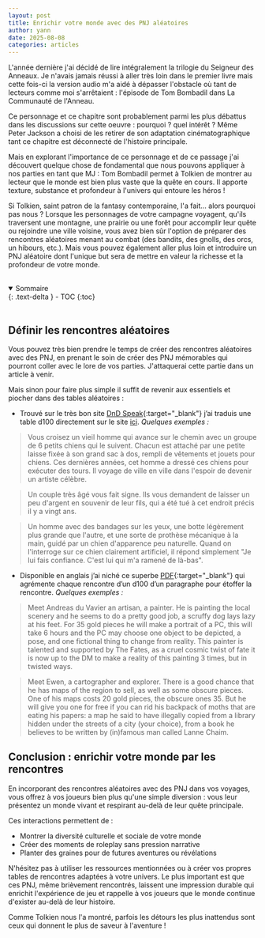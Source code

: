 ```yaml
---
layout: post
title: Enrichir votre monde avec des PNJ aléatoires
author: yann
date: 2025-08-08
categories: articles
---
```


L'année dernière j'ai décidé de lire intégralement la trilogie du Seigneur des Anneaux. Je n'avais jamais réussi à aller très loin dans le premier livre mais cette fois-ci la version audio m'a aidé à dépasser l'obstacle où tant de lecteurs comme moi s'arrêtaient : l'épisode de Tom Bombadil dans La Communauté de l'Anneau.

Ce personnage et ce chapitre sont probablement parmi les plus débattus dans les discussions sur cette oeuvre : pourquoi ? quel intérêt ? Même Peter Jackson a choisi de les retirer de son adaptation cinématographique tant ce chapitre est déconnecté de l'histoire principale.

Mais en explorant l'importance de ce personnage et de ce passage j'ai découvert quelque chose de fondamental que nous pouvons appliquer à nos parties en tant que MJ : Tom Bombadil permet à Tolkien de montrer au lecteur que le monde est bien plus vaste que la quête en cours. Il apporte texture, substance et profondeur à l'univers qui entoure les héros !

Si Tolkien, saint patron de la fantasy contemporaine, l'a fait... alors pourquoi pas nous ? Lorsque les personnages de votre campagne voyagent, qu'ils traversent une montagne, une prairie ou une forêt pour accomplir leur quête ou rejoindre une ville voisine, vous avez bien sûr l'option de préparer des rencontres aléatoires menant au combat (des bandits, des gnolls, des orcs, un hibours, etc.). Mais vous pouvez également aller plus loin et introduire un PNJ aléatoire dont l'unique but sera de mettre en valeur la richesse et la profondeur de votre monde.


<br />

<details open markdown="block">
  <summary>
    Sommaire
  </summary>
  {: .text-delta }
- TOC
{:toc}
</details>

<br />

## Définir les rencontres aléatoires

Vous pouvez très bien prendre le temps de créer des rencontres aléatoires avec des PNJ, en prenant le soin de créer des PNJ mémorables qui pourront coller avec le lore de vos parties. J'attaquerai cette partie dans un article à venir.

Mais sinon pour faire plus simple il suffit de revenir aux essentiels et piocher dans des tables aléatoires :

- Trouvé sur le très bon site [DnD Speak](https://www.dndspeak.com/2020/08/13/100-travelers-you-meet-on-the-road/){:target="_blank"} j’ai traduis une table d100 directement sur le site [ici](/donnees/tables-aleatoires/pnj.html#100-pnj-à-rencontrer-sur-la-route). *Quelques exemples :*

> Vous croisez un vieil homme qui avance sur le chemin avec un groupe de 6 petits chiens qui le suivent. Chacun est attaché par une petite laisse fixée à son grand sac à dos, rempli de vêtements et jouets pour chiens. Ces dernières années, cet homme a dressé ces chiens pour exécuter des tours. Il voyage de ville en ville dans l'espoir de devenir un artiste célèbre.

> Un couple très âgé vous fait signe. Ils vous demandent de laisser un peu d'argent en souvenir de leur fils, qui a été tué à cet endroit précis il y a vingt ans.

> Un homme avec des bandages sur les yeux, une botte légèrement plus grande que l'autre, et une sorte de prothèse mécanique à la main, guidé par un chien d'apparence peu naturelle. Quand on l'interroge sur ce chien clairement artificiel, il répond simplement "Je lui fais confiance. C'est lui qui m'a ramené de là-bas".

- Disponible en anglais j’ai niché ce superbe [PDF](https://drive.google.com/file/d/1MBJ72TrRDMJ4SrJTVgSXSEoJeECiSNZl/view){:target="_blank"} qui agrémente chaque rencontre d’un d100 d’un paragraphe pour étoffer la rencontre. *Quelques exemples :*

> Meet Andreas du Vavier an artisan, a painter. He is painting the local scenery and he
seems to do a pretty good job, a scruffy dog lays lazy at his feet. For 35 gold pieces he
will make a portrait of a PC, this will take 6 hours and the PC may choose one object to
be depicted, a pose, and one fictional thing to change from reality. This painter is
talented and supported by The Fates, as a cruel cosmic twist of fate it is now up to the
DM to make a reality of this painting 3 times, but in twisted ways.

> Meet Ewen, a cartographer and explorer. There is a good chance that he has maps of the
region to sell, as well as some obscure pieces. One of his maps costs 20 gold pieces, the
obscure ones 35. But he will give you one for free if you can rid his backpack of moths
that are eating his papers: a map he said to have illegally copied from a library hidden
under the streets of a city (your choice), from a book he believes to be written by
(in)famous man called Lanne Chaim.

## Conclusion : enrichir votre monde par les rencontres

En incorporant des rencontres aléatoires avec des PNJ dans vos voyages, vous offrez à vos joueurs bien plus qu'une simple diversion : vous leur présentez un monde vivant et respirant au-delà de leur quête principale.

Ces interactions permettent de :

- Montrer la diversité culturelle et sociale de votre monde
- Créer des moments de roleplay sans pression narrative
- Planter des graines pour de futures aventures ou révélations

N'hésitez pas à utiliser les ressources mentionnées ou à créer vos propres tables de rencontres adaptées à votre univers. Le plus important est que ces PNJ, même brièvement rencontrés, laissent une impression durable qui enrichit l'expérience de jeu et rappelle à vos joueurs que le monde continue d'exister au-delà de leur histoire.

Comme Tolkien nous l'a montré, parfois les détours les plus inattendus sont ceux qui donnent le plus de saveur à l'aventure !
